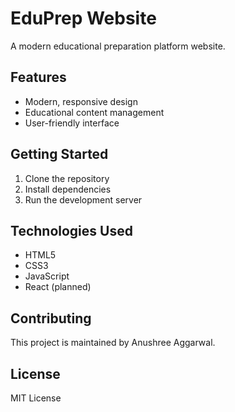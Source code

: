 # EduPrep Website

A modern educational preparation platform website.

## Features

- Modern, responsive design
- Educational content management
- User-friendly interface

## Getting Started

1. Clone the repository
2. Install dependencies
3. Run the development server

## Technologies Used

- HTML5
- CSS3
- JavaScript
- React (planned)

## Contributing

This project is maintained by Anushree Aggarwal.

## License

MIT License 